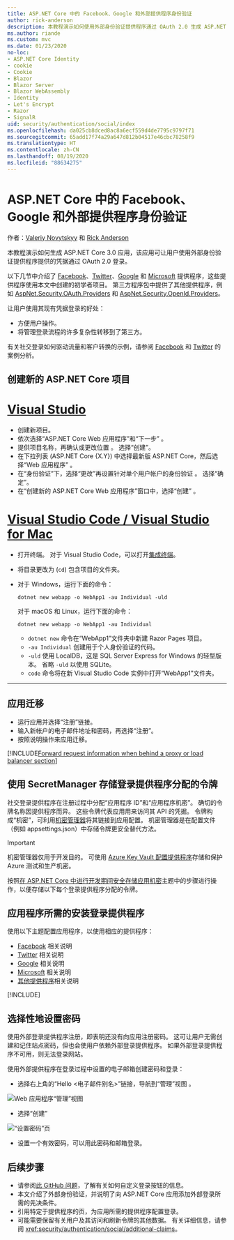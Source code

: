 ```yaml
---
title: ASP.NET Core 中的 Facebook、Google 和外部提供程序身份验证
author: rick-anderson
description: 本教程演示如何使用外部身份验证提供程序通过 OAuth 2.0 生成 ASP.NET Core 应用。
ms.author: riande
ms.custom: mvc
ms.date: 01/23/2020
no-loc:
- ASP.NET Core Identity
- cookie
- Cookie
- Blazor
- Blazor Server
- Blazor WebAssembly
- Identity
- Let's Encrypt
- Razor
- SignalR
uid: security/authentication/social/index
ms.openlocfilehash: da025cb8dced8ac8a6ecf559d4de7795c9797f71
ms.sourcegitcommit: 65add17f74a29a647d812b04517e46cbc78258f9
ms.translationtype: HT
ms.contentlocale: zh-CN
ms.lasthandoff: 08/19/2020
ms.locfileid: "88634275"
---
```

# <a name="facebook-google-and-external-provider-authentication-in-aspnet-core"></a>ASP.NET Core 中的 Facebook、Google 和外部提供程序身份验证

作者：[Valeriy Novytskyy](https://github.com/01binary) 和 [Rick Anderson](https://twitter.com/RickAndMSFT)

本教程演示如何生成 ASP.NET Core 3.0 应用，该应用可让用户使用外部身份验证提供程序提供的凭据通过 OAuth 2.0 登录。

以下几节中介绍了 [Facebook](xref:security/authentication/facebook-logins)、[Twitter](xref:security/authentication/twitter-logins)、[Google](xref:security/authentication/google-logins) 和 [Microsoft](xref:security/authentication/microsoft-logins) 提供程序，这些提供程序使用本文中创建的初学者项目。 第三方程序包中提供了其他提供程序，例如 [AspNet.Security.OAuth.Providers](https://github.com/aspnet-contrib/AspNet.Security.OAuth.Providers) 和 [AspNet.Security.OpenId.Providers](https://github.com/aspnet-contrib/AspNet.Security.OpenId.Providers)。

让用户使用其现有凭据登录的好处：

* 方便用户操作。
* 将管理登录流程的许多复杂性转移到了第三方。

有关社交登录如何驱动流量和客户转换的示例，请参阅 [Facebook](https://www.facebook.com/unsupportedbrowser) 和 [Twitter](https://dev.twitter.com/resources/case-studies) 的案例分析。

## <a name="create-a-new-aspnet-core-project"></a>创建新的 ASP.NET Core 项目

# <a name="visual-studio"></a>[Visual Studio](#tab/visual-studio)

* 创建新项目。
* 依次选择“ASP.NET Core Web 应用程序”和“下一步” 。
* 提供项目名称，再确认或更改位置 。 选择“创建”。
* 在下拉列表 (ASP.NET Core {X.Y}) 中选择最新版 ASP.NET Core，然后选择“Web 应用程序” 。
* 在“身份验证”下，选择“更改”再设置针对单个用户帐户的身份验证  。 选择“确定”。
* 在“创建新的 ASP.NET Core Web 应用程序”窗口中，选择“创建” 。

# <a name="visual-studio-code--visual-studio-for-mac"></a>[Visual Studio Code / Visual Studio for Mac](#tab/visual-studio-code+visual-studio-mac)

* 打开终端。  对于 Visual Studio Code，可以打开[集成终端](https://code.visualstudio.com/docs/editor/integrated-terminal)。

* 将目录更改为 (`cd`) 包含项目的文件夹。

* 对于 Windows，运行下面的命令：

  ```dotnetcli
  dotnet new webapp -o WebApp1 -au Individual -uld
  ```

  对于 macOS 和 Linux，运行下面的命令：

  ```dotnetcli
  dotnet new webapp -o WebApp1 -au Individual
  ```

  * `dotnet new` 命令在“WebApp1”文件夹中新建 Razor Pages 项目。
  * `-au Individual` 创建用于个人身份验证的代码。
  * `-uld` 使用 LocalDB，这是 SQL Server Express for Windows 的轻型版本。 省略 `-uld` 以使用 SQLite。
  * `code` 命令将在新 Visual Studio Code 实例中打开“WebApp1”文件夹。

---

## <a name="apply-migrations"></a>应用迁移

* 运行应用并选择“注册”链接。
* 输入新帐户的电子邮件地址和密码，再选择“注册”。
* 按照说明操作来应用迁移。

[!INCLUDE[Forward request information when behind a proxy or load balancer section](includes/forwarded-headers-middleware.md)]

## <a name="use-secretmanager-to-store-tokens-assigned-by-login-providers"></a>使用 SecretManager 存储登录提供程序分配的令牌

社交登录提供程序在注册过程中分配“应用程序 ID”和“应用程序机密”。 确切的令牌名称因提供程序而异。 这些令牌代表应用用来访问其 API 的凭据。 令牌构成“机密”，可利用[机密管理器](xref:security/app-secrets#secret-manager)将其链接到应用配置。 机密管理器是在配置文件（例如 appsettings.json）中存储令牌更安全替代方法。

> [!IMPORTANT]
> 机密管理器仅用于开发目的。 可使用 [Azure Key Vault 配置提供程序](xref:security/key-vault-configuration)存储和保护 Azure 测试和生产机密。

按照[在 ASP.NET Core 中进行开发期间安全存储应用机密](xref:security/app-secrets)主题中的步骤进行操作，以便存储以下每个登录提供程序分配的令牌。

## <a name="setup-login-providers-required-by-your-application"></a>应用程序所需的安装登录提供程序

使用以下主题配置应用程序，以使用相应的提供程序：

* [Facebook](xref:security/authentication/facebook-logins) 相关说明
* [Twitter](xref:security/authentication/twitter-logins) 相关说明
* [Google](xref:security/authentication/google-logins) 相关说明
* [Microsoft](xref:security/authentication/microsoft-logins) 相关说明
* [其他提供程序](xref:security/authentication/otherlogins)相关说明

[!INCLUDE[](includes/chain-auth-providers.md)]

## <a name="optionally-set-password"></a>选择性地设置密码

使用外部登录提供程序注册，即表明还没有向应用注册密码。 这可让用户无需创建和记住站点密码，但也会使用户依赖外部登录提供程序。 如果外部登录提供程序不可用，则无法登录网站。

使用外部提供程序在登录过程中设置的电子邮箱创建密码和登录：

* 选择右上角的“Hello &lt;电子邮件别名&gt;”链接，导航到“管理”视图 。

![Web 应用程序“管理”视图](index/_static/pass1a.png)

* 选择“创建”

![“设置密码”页](index/_static/pass2a.png)

* 设置一个有效密码，可以用此密码和邮箱登录。

## <a name="next-steps"></a>后续步骤

* 请参阅[此 GitHub 问题](https://github.com/dotnet/AspNetCore.Docs/issues/10563)，了解有关如何自定义登录按钮的信息。
* 本文介绍了外部身份验证，并说明了向 ASP.NET Core 应用添加外部登录所需的先决条件。
* 引用特定于提供程序的页，为应用所需的提供程序配置登录。
* 可能需要保留有关用户及其访问和刷新令牌的其他数据。 有关详细信息，请参阅 <xref:security/authentication/social/additional-claims>。
